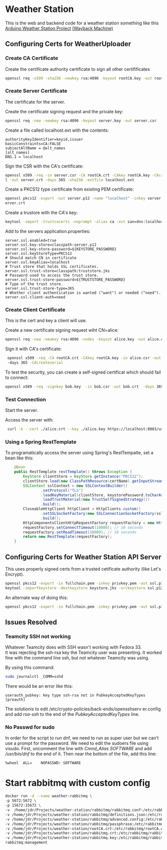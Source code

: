 # Weather Station

This is the web and backend code for a weather station something like this [Arduino Weather Station Project](http://cactus.io/projects/weather/arduino-weather-station)
[\(Wayback Machine\)](https://web.archive.org/web/20230328075917/http://www.cactus.io/projects/weather/arduino-weather-station)

## Configuring Certs for WeatherUploader

### Create CA Certificate

Create the certificate authority certificate to sign all other certifificates

```bash
openssl req -x509 -sha256 -newkey rsa:4096 -keyout rootCA.key -out rootCA.crt
```

### Create Server Certificate
The certificate for the server. 

Create the certificate signing request and the private key:
```bash
openssl req -new -newkey rsa:4096 -keyout server.key -out server.csr
```
Create a file called localhost.ext with the contents:
```text
authorityKeyIdentifier=keyid,issuer
basicConstraints=CA:FALSE
subjectAltName = @alt_names
[alt_names]
DNS.1 = localhost
```
Sign the CSR with the CA's certificate:
```bash
openssl x509 -req -in server.csr -CA rootCA.crt -CAkey rootCA.key -CAcreateseria
l -out server.crt -days 365 -sha256 -extfile localhost.ext
```
Create a PKCS12 type certificate from existing PEM certificate:
```bash
openssl pkcs12 -export -out server.p12 -name "localhost" -inkey server.key -in s
erver.crt
```
Create a trustore with the CA's key:
```bash
keytool -import -trustcacerts -noprompt -alias ca -ext san=dns:localhost,ip:127.0.01 -file rootCA.crt -keystore truststore.jks
````

Add to the servers application.properties:
```properties
server.ssl.enabled=true
server.ssl.key-store=classpath:server.p12
server.ssl.key-store-password=${KEYSTORE_PASSWORD}
server.ssl.keyStoreType=PKCS12
# Should match CN in certificate
server.ssl.keyAlias=localhost
# Trust store that holds SSL certificates.
server.ssl.trust-store=classpath:truststore.jks
# Password used to access the trust store.
server.ssl.trust-store-password=${TRUSTSTORE_PASSWORD}
# Type of the trust store.
server.ssl.trust-store-type=JKS
# Whether client authentication is wanted ("want") or needed ("need").
server.ssl.client-auth=need
```

### Create Client Certificate
This is the cert and key a client will use.

Create a new certificate signing request wiht CN=alice:
```bash
openssl req -new -newkey rsa:4096 -nodes -keyout alice.key -out alice.csr
```
Sign it with CA's certificate:
```bash
 openssl x509 -req -CA rootCA.crt -CAkey rootCA.key -in alice.csr -out alice.crt
 -days 365 -CAcreateserial
```

To test the security, you can create a self-signed certificat which should fail to connect:
```bash
openssl x509 -req -signkey bob.key  -in bob.csr -out bob.crt  -days 365
```
    
### Test Connection
Start the server. 

Access the server with:
```bash
 curl -k --cert ./alice.crt --key ./alice.key https://localhost:8083/user
 ```

### Using a Spring RestTemplate
To programatically access the server using Spring's RestTempalte, set a bean like this:
```java
    @Bean
    public RestTemplate restTemplate() throws Exception {
        KeyStore clientStore = KeyStore.getInstance("PKCS12");
        clientStore.load(new ClassPathResource(certName).getInputStream(), keystorePassword.toCharArray());
        SSLContext sslContext = new SSLContextBuilder()
                .setProtocol("TLS")
                .loadKeyMaterial(clientStore, keystorePassword.toCharArray())
                .loadTrustMaterial(new TrustSelfSignedStrategy())
                .build();
        CloseableHttpClient httpClient = HttpClients.custom()
                .setSSLSocketFactory(new SSLConnectionSocketFactory(sslContext))
                .build();
        HttpComponentsClientHttpRequestFactory requestFactory = new HttpComponentsClientHttpRequestFactory(httpClient);
        requestFactory.setConnectTimeout(10000); // 10 seconds
        requestFactory.setReadTimeout(10000); // 10 seconds
        return new RestTemplate(requestFactory);
    }
```
## Configuring Certs for Weather Station API Server
This uses properly signed certs from a trusted cetificate authority (like Let's Encrypt).

```bash
openssl pkcs12 -export -in fullchain.pem -inkey privkey.pem -out ssl.p12 -name  example.com
keytool -importkeystore -destkeystore keystore.jks -srckeystore ssl.p12 -srcstoretype PKCS12
```

An alternate way of doing this:
```bash
openssl pkcs12 -export -in fullchain.pem -inkey privkey.pem -out ssl.p12 -name "*.home.remgant.net" -CAfile chain.pem  -caname root
```

## Issues Resolved
      
### Teamcity SSH not working

Whatever Teamcity does with SSH wasn't working with Fedora 33.  
It was rejecting the ssh-rsa key the Teamcity user was presenting.  It
worked fine with the command line ssh, but not whatever Teamcity was using.

By using this command:
```bash
sudo journalctl _COMM=sshd
```
There would be an error like this:

```
userauth_pubkey: key type ssh-rsa not in PubkeyAcceptedKeyTypes [preauth]
```
                            
The solutionis to edit /etc/crypto-policies/back-ends/opensshserv
er.config
and add *rsa-ssh* to the end of the *PubkeyAcceptedKeyTypes* line.

### No Passwd for sudo
In order for the script to run dnf, we need to run as super user but
we can't use a prompt for the password.  We need to edit the sudoers
file using visudo.  First, uncomment the line with *Cmnd_Alias SOFTWARE* and
add */usr/bin/dnf* to the end of it.  Then near the bottom of the file, 
add this line:
```
%wheel  ALL=    NOPASSWD: SOFTWARE
```

# Start rabbitmq with custom config
```bash 
docker run -d --name weather-rabbitmq \
-p 5672:5672 \
-p 15672:15672 \
-v  /home/jdr/Projects/weather-station/rabbitmq/rabbitmq.conf:/etc/rabbitmq/rabbitmq.conf \
-v /home/jdr/Projects/weather-station/rabbitmq/definitions.json:/etc/rabbitmq/definitions.json \
-v /home/jdr/Projects/weather-station/rabbitmq/advanced.config:/etc/rabbitmq/advanced.config \
-v /home/jdr/Projects/weather-station/rabbitmq/passphrase:/etc/rabbitmq/passphrase \
-v /home/jdr/Projects/weather-station/rootCA.crt:/etc/rabbitmq/rootCA.crt \
-v /home/jdr/Projects/weather-station/rabbitmq.crt:/etc/rabbitmq/rabbitmq.crt \
-v /home/jdr/Projects/weather-station/rabbitmq.key:/etc/rabbitmq/rabbitmq.key \
rabbitmq:management
```



